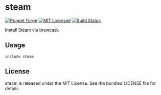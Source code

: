 steam
==============

[![Puppet Forge](https://img.shields.io/puppetforge/v/halyard/steam.svg)](https://forge.puppetlabs.com/halyard/steam)
[![MIT Licensed](https://img.shields.io/badge/license-MIT-green.svg)](https://tldrlegal.com/license/mit-license)
[![Build Status](https://img.shields.io/circleci/project/halyard/puppet-steam/master.svg)](https://circleci.com/gh/halyard/puppet-steam)

Install Steam via brewcask

## Usage

```puppet
include steam
```

## License

steam is released under the MIT License. See the bundled LICENSE file for details.

